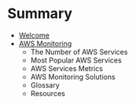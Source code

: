 # Summary

* [Welcome](README.md)
* [AWS Monitoring](docs/aws/AWS-Monitoring.md)
  * The Number of AWS Services
  * Most Popular AWS Services
  * AWS Services Metrics
  * AWS Monitoring Solutions
  * Glossary
  * Resources
